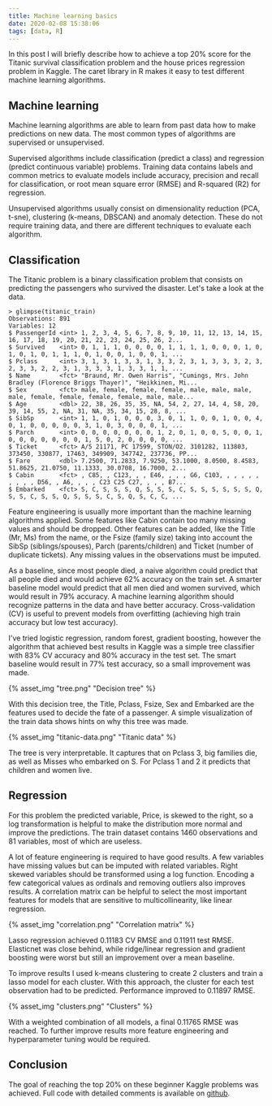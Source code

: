```yaml
---
title: Machine learning basics
date: 2020-02-08 15:38:06
tags: [data, R]
---
```


In this post I will briefly describe how to achieve a top 20% score for the Titanic survival classification problem and the house prices regression problem in Kaggle. The caret library in R makes it easy to test different machine learning algorithms.

## Machine learning

Machine learning algorithms are able to learn from past data how to make predictions on new data. The most common types of algorithms are supervised or unsupervised.

Supervised algorithms include classification (predict a class) and regression (predict continuous variable) problems. Training data contains labels and common metrics to evaluate models include accuracy, precision and recall for classification, or root mean square error (RMSE) and R-squared (R2) for regression.

Unsupervised algorithms usually consist on dimensionality reduction (PCA, t-sne), clustering (k-means, DBSCAN) and anomaly detection. These do not require training data, and there are different techniques to evaluate each algorithm.

## Classification

The Titanic problem is a binary classification problem that consists on predicting the passengers who survived the disaster. Let's take a look at the data.

```
> glimpse(titanic_train)
Observations: 891
Variables: 12
$ PassengerId <int> 1, 2, 3, 4, 5, 6, 7, 8, 9, 10, 11, 12, 13, 14, 15, 16, 17, 18, 19, 20, 21, 22, 23, 24, 25, 26, 2...
$ Survived    <int> 0, 1, 1, 1, 0, 0, 0, 0, 1, 1, 1, 1, 0, 0, 0, 1, 0, 1, 0, 1, 0, 1, 1, 1, 0, 1, 0, 0, 1, 0, 0, 1, ...
$ Pclass      <int> 3, 1, 3, 1, 3, 3, 1, 3, 3, 2, 3, 1, 3, 3, 3, 2, 3, 2, 3, 3, 2, 2, 3, 1, 3, 3, 3, 1, 3, 3, 1, 1, ...
$ Name        <fct> "Braund, Mr. Owen Harris", "Cumings, Mrs. John Bradley (Florence Briggs Thayer)", "Heikkinen, Mi...
$ Sex         <fct> male, female, female, female, male, male, male, male, female, female, female, female, male, male...
$ Age         <dbl> 22, 38, 26, 35, 35, NA, 54, 2, 27, 14, 4, 58, 20, 39, 14, 55, 2, NA, 31, NA, 35, 34, 15, 28, 8, ...
$ SibSp       <int> 1, 1, 0, 1, 0, 0, 0, 3, 0, 1, 1, 0, 0, 1, 0, 0, 4, 0, 1, 0, 0, 0, 0, 0, 3, 1, 0, 3, 0, 0, 0, 1, ...
$ Parch       <int> 0, 0, 0, 0, 0, 0, 0, 1, 2, 0, 1, 0, 0, 5, 0, 0, 1, 0, 0, 0, 0, 0, 0, 0, 1, 5, 0, 2, 0, 0, 0, 0, ...
$ Ticket      <fct> A/5 21171, PC 17599, STON/O2. 3101282, 113803, 373450, 330877, 17463, 349909, 347742, 237736, PP...
$ Fare        <dbl> 7.2500, 71.2833, 7.9250, 53.1000, 8.0500, 8.4583, 51.8625, 21.0750, 11.1333, 30.0708, 16.7000, 2...
$ Cabin       <fct> , C85, , C123, , , E46, , , , G6, C103, , , , , , , , , , D56, , A6, , , , C23 C25 C27, , , , B7...
$ Embarked    <fct> S, C, S, S, S, Q, S, S, S, C, S, S, S, S, S, S, Q, S, S, C, S, S, Q, S, S, S, C, S, Q, S, C, C, ...
```

Feature engineering is usually more important than the machine learning algorithms applied. Some features like Cabin contain too many missing values and should be dropped. Other features can be added, like the Title (Mr, Ms) from the name, or the Fsize (family size) taking into account the SibSp (siblings/spouses), Parch (parents/children) and Ticket (number of duplicate tickets). Any missing values in the observations must be imputed.

As a baseline, since most people died, a naive algorithm could predict that all people died and would achieve 62% accuracy on the train set. A smarter baseline model would predict that all men died and women survived, which would result in 79% accuracy. A machine learning algorithm should recognize patterns in the data and have better accuracy. Cross-validation (CV) is useful to prevent models from overfitting (achieving high train accuracy but low test accuracy).

I've tried logistic regression, random forest, gradient boosting, however the algorithm that achieved best results in Kaggle was a simple tree classifier with 83% CV accuracy and 80% accuracy in the test set. The smart baseline would result in 77% test accuracy, so a small improvement was made.

{% asset_img "tree.png" "Decision tree" %}

With this decision tree, the Title, Pclass, Fsize, Sex and Embarked are the features used to decide the fate of a passenger. A simple visualization of the train data shows hints on why this tree was made.

{% asset_img "titanic-data.png" "Titanic data" %}

The tree is very interpretable. It captures that on Pclass 3, big families die, as well as Misses who embarked on S. For Pclass 1 and 2 it predicts that children and women live.

## Regression

For this problem the predicted variable, Price, is skewed to the right, so a log transformation is helpful to make the distribution more normal and improve the predictions. The train dataset contains 1460 observations and 81 variables, most of which are useless.

A lot of feature engineering is required to have good results. A few variables have missing values but can be imputed with related variables. Right skewed variables should be transformed using a log function. Encoding a few categorical values as ordinals and removing outliers also improves results. A correlation matrix can be helpful to select the most important features for models that are sensitive to multicollinearity, like linear regression.

{% asset_img "correlation.png" "Correlation matrix" %}

Lasso regression achieved 0.11183 CV RMSE and 0.11911 test RMSE. Elasticnet was close behind, while ridge/linear regression and gradient boosting were worst but still an improvement over a mean baseline.

To improve results I used k-means clustering to create 2 clusters and train a lasso model for each cluster. With this approach, the cluster for each test observation had to be predicted. Performance improved to 0.11897 RMSE.

{% asset_img "clusters.png" "Clusters" %}

With a weighted combination of all models, a final 0.11765 RMSE was reached. To further improve results more feature engineering and hyperparameter tuning would be required.

## Conclusion

The goal of reaching the top 20% on these beginner Kaggle problems was achieved. Full code with detailed comments is available on [github](https://github.com/ruial/kaggle-problems).
